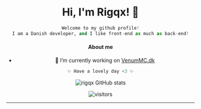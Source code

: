<h1 align="center">Hi, I'm Rigqx! 👋</h1>
<div align="center">
 
```python
Welcome to my github profile!
I am a Danish developer, and I like front-end as much as back-end!
```

</div>


<div align="center">
 
#### About me

</h1>

- 🔭 I’m currently working on [VenumMC.dk](https://www.VenumMC.dk)


```python
✨ Have a lovely day <3 ✨
```

![rigqx GitHub stats](https://github-readme-stats.vercel.app/api?username=rigqx&show_icons=true&theme=radical)

![visitors](https://visitor-badge.laobi.icu/badge?page_id=rigqx.rigqx)

***
